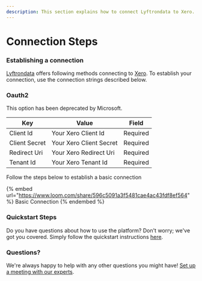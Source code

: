 ```yaml
---
description: This section explains how to connect Lyftrondata to Xero.
---
```


# Connection Steps

### Establishing a connection

[Lyftrondata](https://www.lyftrondata.com) offers following methods connecting to [Xero](https://www.lyftrondata.com/integration/business-analytics/xero/). To establish your connection, use the connection strings described below.

### Oauth2

This option has been deprecated by Microsoft.

| Key           | Value                   | Field    |
| ------------- | ----------------------- | -------- |
| Client Id     | Your Xero Client Id     | Required |
| Client Secret | Your Xero Client Secret | Required |
| Redirect Uri  | Your Xero Redirect Uri  | Required |
| Tenant Id     | Your Xero Tenant Id     | Required |

Follow the steps below to establish a basic connection

{% embed url="https://www.loom.com/share/596c5091a3f5481cae4ac43fdf8ef564" %}
Basic Connection
{% endembed %}

### Quickstart Steps

Do you have questions about how to use the platform? Don't worry; we've got you covered. Simply follow the quickstart instructions [here](./).

### Questions? <a href="#questions" id="questions"></a>

We're always happy to help with any other questions you might have! [Set up a meeting with our experts](https://www.lyftrondata.com/book-a-meeting/).
